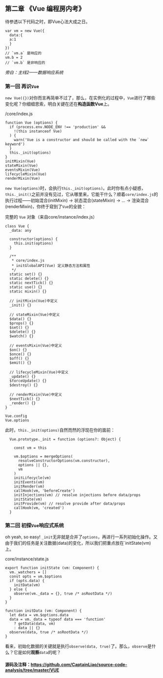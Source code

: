 ## 第二章 《Vue 编程房内考》

待参透以下代码之时，即Vue心法大成之日。
````
var vm = new Vue({
  data:{
  a:1
  }
})
// `vm.a` 是响应的
vm.b = 2
// `vm.b` 是非响应的
````
*旁白：主线2——数据响应系统*

### 第一回 再识`Vue`
`new Vue({})`对你而言再简单不过了，那么，在实例化的过程中，`Vue`进行了哪些变化呢？你细细思索，明白关键在还在**构造函数Vue**上。

/core/index.js
````
function Vue (options) {
  if (process.env.NODE_ENV !== 'production' &&
    !(this instanceof Vue)
  ) {
    warn('Vue is a constructor and should be called with the `new` keyword')
  }
  this._init(options)
}
initMixin(Vue)
stateMixin(Vue)
eventsMixin(Vue)
lifecycleMixin(Vue)
renderMixin(Vue)
````

`new Vue(options)`时，会执行`this._init(options)`。此时你有点小疑惑，`this._init()`之前并没有见过，它从哪里来，它能干什么？顺着`core/index.js`的执行过程——初始混合(initMixin) -> 状态混合(stateMixin) -> ... -> 渲染混合(renderMixin)，你终于窥到了`Vue`的全貌：

完整的 `Vue` 对象（来自core/instance/index.js）
````
class Vue {
  _data: any

  constructor(options) {
    this.init(options)
  }

  /** 
   * core/index.js
   * initGlobalAPI(Vue) 定义静态方法和属性
   */
  static set() {} 
  static delete() {} 
  static nextTick() {}
  static use() {}
  static mixin() {}

  // initMixin(Vue)中定义
  _init() {}

  // stateMixin(Vue)中定义
  $data() {}
  $props() {}
  $set() {}
  $delete() {}
  $watch() {}

  // eventsMixin(Vue)中定义
  $on() {}
  $once() {}
  $off() {}
  $emit() {}

  // lifecycleMixin(Vue)中定义
  _update() {}
  $forceUpdate() {}
  $destroy() {}

  // renderMixin(Vue)中定义
  $nextTick() {}
  _render() {}
}

Vue.config
Vue.options
````
此时，`this._init(options)`自然而然的浮现在你的面前：
````
  Vue.prototype._init = function (options?: Object) {

    const vm = this

    vm.$options = mergeOptions(
      resolveConstructorOptions(vm.constructor),
      options || {},
      vm
    )
    initLifecycle(vm)
    initEvents(vm)
    initRender(vm)
    callHook(vm, 'beforeCreate')
    initInjections(vm) // resolve injections before data/props
    initState(vm)
    initProvide(vm) // resolve provide after data/props
    callHook(vm, 'created')
  }
````

### 第二回 初探`Vue`响应式系统
oh yeah, so easy! `_init`无非就是合并了`options`，再进行一系列初始化操作。又由于我们的任务是关注数据(data)的变化，所以我们把重点放在`initState(vm)上。

core/instance/state.js
````
export function initState (vm: Component) {
  vm._watchers = []
  const opts = vm.$options
  if (opts.data) {
    initData(vm)
  } else {
    observe(vm._data = {}, true /* asRootData */)
  }
}

function initData (vm: Component) {
  let data = vm.$options.data
  data = vm._data = typeof data === 'function'
    ? getData(data, vm)
    : data || {}
  observe(data, true /* asRootData */)
}
````
看来，初始化数据的关键就是执行`observe(data, true)`了。那么，`observe`是什么？它是如何**观察**`data`的呢？

#### 源码及注释：https://github.com/CaptainLiao/source-code-analysis/tree/master/VUE